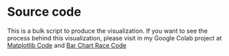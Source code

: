 # Source code

This is a bulk script to produce the visualization. If you want to see the process behind this visualization, please visit in my Google Colab project at <a href='https://colab.research.google.com/drive/1Lso0UwniZvNWpe9SYzoOVqsF8qH-AUgJ#scrollTo=w6Jfdmn_m1SE'>Matplotlib Code</a>  and <a href='https://colab.research.google.com/drive/1ph5wF-ztUQlmuGiN1MGDY_hV7AdH6ffk#scrollTo=oI73cO3MqBir'>Bar Chart Race Code</a>